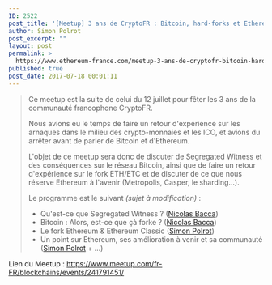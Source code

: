 ```yaml
---
ID: 2522
post_title: '[Meetup] 3 ans de CryptoFR : Bitcoin, hard-forks et Ethereum'
author: Simon Polrot
post_excerpt: ""
layout: post
permalink: >
  https://www.ethereum-france.com/meetup-3-ans-de-cryptofr-bitcoin-hard-forks-et-ethereum/
published: true
post_date: 2017-07-18 00:01:11
---
```

<blockquote>Ce meetup est la suite de celui du 12 juillet pour fêter les 3 ans de la communauté francophone CryptoFR.

Nous avions eu le temps de faire un retour d'expérience sur les arnaques dans le milieu des crypto-monnaies et les ICO, et avions du arrêter avant de parler de Bitcoin et d'Ethereum.

L'objet de ce meetup sera donc de discuter de Segregated Witness et des conséquences sur le réseau Bitcoin, ainsi que de faire un retour d'expérience sur le fork ETH/ETC et de discuter de ce que nous réserve Ethereum à l'avenir (Metropolis, Casper, le sharding...).

Le programme est le suivant <i>(sujet à modification)</i> :
<ul>
 	<li>Qu'est-ce que Segregated Witness ? (<a href="https://bitcoin.fr/entretien-avec-nicolas-bacca/">Nicolas Bacca</a>)</li>
 	<li>Bitcoin : Alors, est-ce que çà forke ? (<a href="https://bitcoin.fr/entretien-avec-nicolas-bacca/">Nicolas Bacca</a>)</li>
 	<li>Le fork Ethereum &amp; Ethereum Classic (<a href="https://twitter.com/simonpolrot">Simon Polrot</a>)</li>
 	<li>Un point sur Ethereum, ses amélioration à venir et sa communauté (<a href="https://twitter.com/simonpolrot">Simon Polrot</a> + ...)</li>
</ul>
</blockquote>
Lien du Meetup : <a href="https://www.meetup.com/fr-FR/blockchains/events/241791451/">https://www.meetup.com/fr-FR/blockchains/events/241791451/</a>
